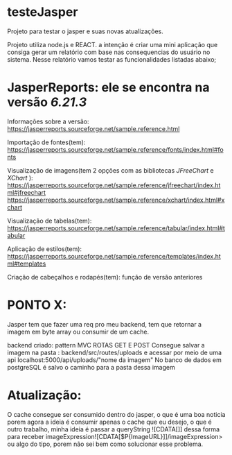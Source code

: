 # testeJasper
Projeto para testar o jasper e suas novas atualizações.

Projeto utiliza node.js e REACT.
a intenção é criar uma mini aplicação que consiga gerar um relatório com base nas consequencias do usuário no sistema. Nesse relatório vamos testar as funcionalidades listadas abaixo;

# JasperReports: ele se encontra na versão *6.21.3*

Informações sobre a versão:  https://jasperreports.sourceforge.net/sample.reference.html

Importação de fontes(tem): https://jasperreports.sourceforge.net/sample.reference/fonts/index.html#fonts

Visualização de imagens(tem 2 opções com as bibliotecas *JFreeChart*  e *XChart* ): https://jasperreports.sourceforge.net/sample.reference/jfreechart/index.html#jfreechart 
https://jasperreports.sourceforge.net/sample.reference/xchart/index.html#xchart

Visualização de tabelas(tem): https://jasperreports.sourceforge.net/sample.reference/tabular/index.html#tabular

Aplicação de estilos(tem): https://jasperreports.sourceforge.net/sample.reference/templates/index.html#templates

Criação de cabeçalhos e rodapés(tem): função de versão anteriores 

# PONTO X:
Jasper tem que fazer uma req pro meu backend, tem que retornar a imagem em byte array ou consumir de um cache.

backend criado: pattern MVC 
ROTAS GET E POST 
Consegue salvar a imagem na pasta : backend/src/routes/uploads e acessar por meio de uma api 
localhost:5000/api/uploads/"nome da imagem" 
No banco de dados em postgreSQL é salvo o caminho para a pasta dessa imagem


# Atualização: 

O cache consegue ser consumido dentro do jasper, o que é uma boa noticia porem agora a ideia é consumir apenas o cache que eu desejo, o que é outro trabalho, minha ideia é passar a queryString ![CDATA[]] dessa forma para receber  imageExpression![CDATA[$P{ImageURL}]]/imageExpression> ou algo do tipo, porem não sei bem como solucionar esse problema.